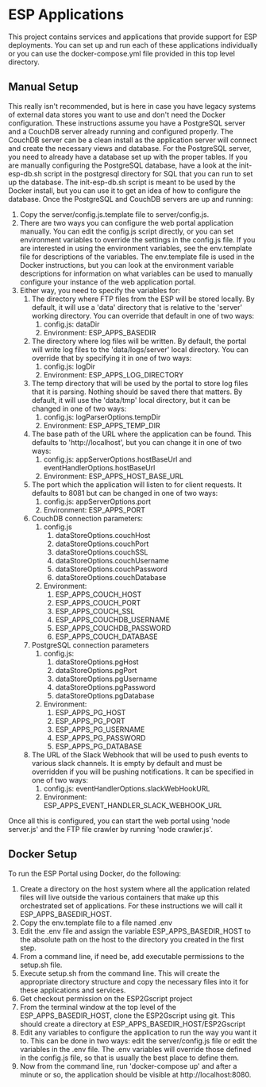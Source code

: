 # ESP Applications

This project contains services and applications that provide support for ESP deployments.  You can set up and run each of these applications individually or you can use the docker-compose.yml file provided in this top level directory.
 
## Manual Setup
This really isn't recommended, but is here in case you have legacy systems of external data stores you want to use and don't need the Docker configuration.  These instructions assume you have a PostgreSQL server and a CouchDB server already running and configured properly.  The CouchDB server can be a clean install as the application server will connect and create the necessary views and database.  For the PostgreSQL server, you need to already have a database set up with the proper tables.  If you are manually configuring the PostgreSQL database, have a look at the init-esp-db.sh script in the postgresql directory for SQL that you can run to set up the database.  The init-esp-db.sh script is meant to be used by the Docker install, but you can use it to get an idea of how to configure the database.  Once the PostgreSQL and CouchDB servers are up and running:

1. Copy the server/config.js.template file to server/config.js.
1. There are two ways you can configure the web portal application manually. You can edit the config.js script directly, or you can set environment variables to override the settings in the config.js file.  If you are interested in using the environment variables, see the env.template file for descriptions of the variables.   The env.template file is used in the Docker instructions, but you can look at the environment variable descriptions for information on what variables can be used to manually configure your instance of the web application portal.
1. Either way, you need to specify the variables for:
    1. The directory where FTP files from the ESP will be stored locally. By default, it will use a 'data' directory that is relative to the 'server' working directory.  You can override that default in one of two ways:
        1. config.js: dataDir
        1. Environment: ESP_APPS_BASEDIR
    1. The directory where log files will be written.  By default, the portal will write log files to the 'data/logs/server' local directory.  You can override that by specifying it in one of two ways:
        1. config.js: logDir
        1. Environment: ESP_APPS_LOG_DIRECTORY
    1. The temp directory that will be used by the portal to store log files that it is parsing.  Nothing should be saved there that matters.  By default, it will use the 'data/tmp' local directory, but it can be changed in one of two ways:
        1. config.js: logParserOptions.tempDir
        1. Environment: ESP_APPS_TEMP_DIR
    1. The base path of the URL where the application can be found.  This defaults to 'http://localhost', but you can change it in one of two ways:
        1. config.js: appServerOptions.hostBaseUrl and eventHandlerOptions.hostBaseUrl
        1. Environment: ESP_APPS_HOST_BASE_URL
    1. The port which the application will listen to for client requests.  It defaults to 8081 but can be changed in one of two ways:
        1. config.js: appServerOptions.port
        1. Environment: ESP_APPS_PORT
    1. CouchDB connection parameters:
        1. config.js
            1. dataStoreOptions.couchHost
            1. dataStoreOptions.couchPort
            1. dataStoreOptions.couchSSL
            1. dataStoreOptions.couchUsername
            1. dataStoreOptions.couchPassword
            1. dataStoreOptions.couchDatabase
        1. Environment:
            1. ESP_APPS_COUCH_HOST
            1. ESP_APPS_COUCH_PORT
            1. ESP_APPS_COUCH_SSL
            1. ESP_APPS_COUCHDB_USERNAME
            1. ESP_APPS_COUCHDB_PASSWORD
            1. ESP_APPS_COUCH_DATABASE
    1. PostgreSQL connection parameters
        1. config.js:
            1. dataStoreOptions.pgHost
            1. dataStoreOptions.pgPort
            1. dataStoreOptions.pgUsername
            1. dataStoreOptions.pgPassword
            1. dataStoreOptions.pgDatabase
        1. Environment:
            1. ESP_APPS_PG_HOST
            1. ESP_APPS_PG_PORT
            1. ESP_APPS_PG_USERNAME
            1. ESP_APPS_PG_PASSWORD
            1. ESP_APPS_PG_DATABASE
    1. The URL of the Slack Webhook that will be used to push events to various slack channels.  It is empty by default and must be overridden if you will be pushing notifications.  It can be specified in one of two ways:
        1. config.js: eventHandlerOptions.slackWebHookURL
        1. Environment: ESP_APPS_EVENT_HANDLER_SLACK_WEBHOOK_URL
        
Once all this is configured, you can start the web portal using 'node server.js' and the FTP file crawler by running 'node crawler.js'.

## Docker Setup
To run the ESP Portal using Docker, do the following:

1. Create a directory on the host system where all the application related files will live outside the various containers that make up this orchestrated set of applications.  For these instructions we will call it ESP_APPS_BASEDIR_HOST.
1. Copy the env.template file to a file named .env
1. Edit the .env file and assign the variable ESP_APPS_BASEDIR_HOST to the absolute path on the host to the directory you created in the first step.
1. From a command line, if need be, add executable permissions to the setup.sh file.
1. Execute setup.sh from the command line.  This will create the appropriate directory structure and copy the necessary files into it for these applications and services.
1. Get checkout permission on the ESP2Gscript project
1. From the terminal window at the top level of the ESP_APPS_BASEDIR_HOST, clone the ESP2Gscript using git.  This should create a directory at ESP_APPS_BASEDIR_HOST/ESP2Gscript
1. Edit any variables to configure the application to run the way you want it to.  This can be done in two ways: edit the server/config.js file or edit the variables in the .env file.  The .env variables will override those defined in the config.js file, so that is usually the best place to define them.
1. Now from the command line, run 'docker-compose up' and after a minute or so, the application should be visible at http://localhost:8080.